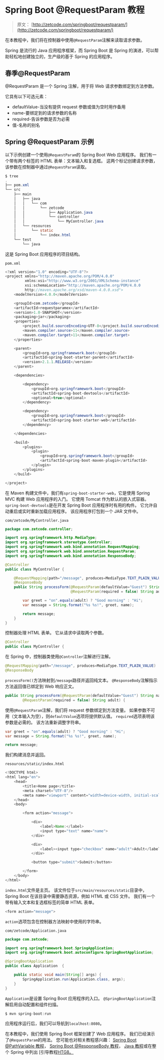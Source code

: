 # Spring Boot @RequestParam 教程

> 原文： [http://zetcode.com/springboot/requestparam/](http://zetcode.com/springboot/requestparam/)

在本教程中，我们将在控制器中使用`@RequestParam`注解来读取请求参数。

Spring 是流行的 Java 应用程序框架，而 Spring Boot 是 Spring 的演进，可以帮助轻松地创建独立的，生产级的基于 Spring 的应用程序。

## 春季@RequestParam

@RequestParam 是一个 Spring 注解，用于将 Web 请求参数绑定到方法参数。

它具有以下可选元素：

*   defaultValue-当没有提供 request 参数或值为空时用作备用
*   name-要绑定到的请求参数的名称
*   required-告诉参数是否为必需
*   值-名称的别名

## Spring @RequestParam 示例

以下示例创建一个使用`@RequestParam`的 Spring Boot Web 应用程序。 我们有一个带有两个标签的 HTML 表单：文本输入和复选框。 这两个标记创建请求参数，该参数在控制器中通过`@RequestParam`读取。

```java
$ tree
.
├── pom.xml
└── src
    ├── main
    │   ├── java
    │   │   └── com
    │   │       └── zetcode
    │   │           ├── Application.java
    │   │           └── controller
    │   │               └── MyController.java
    │   └── resources
    │       └── static
    │           └── index.html
    └── test
        └── java

```

这是 Spring Boot 应用程序的项目结构。

`pom.xml`

```java
<?xml version="1.0" encoding="UTF-8"?>
<project xmlns="http://maven.apache.org/POM/4.0.0"
         xmlns:xsi="http://www.w3.org/2001/XMLSchema-instance"
         xsi:schemaLocation="http://maven.apache.org/POM/4.0.0
         http://maven.apache.org/xsd/maven-4.0.0.xsd">
    <modelVersion>4.0.0</modelVersion>

    <groupId>com.zetcode</groupId>
    <artifactId>requestparamex</artifactId>
    <version>1.0-SNAPSHOT</version>
    <packaging>jar</packaging>
    <properties>
        <project.build.sourceEncoding>UTF-8</project.build.sourceEncoding>
        <maven.compiler.source>11</maven.compiler.source>
        <maven.compiler.target>11</maven.compiler.target>
    </properties>

    <parent>
        <groupId>org.springframework.boot</groupId>
        <artifactId>spring-boot-starter-parent</artifactId>
        <version>2.1.1.RELEASE</version>
    </parent>

    <dependencies>

        <dependency>
            <groupId>org.springframework.boot</groupId>
            <artifactId>spring-boot-devtools</artifactId>
            <optional>true</optional>
        </dependency>

        <dependency>
            <groupId>org.springframework.boot</groupId>
            <artifactId>spring-boot-starter-web</artifactId>
        </dependency>

    </dependencies>

    <build>
        <plugins>
            <plugin>
                <groupId>org.springframework.boot</groupId>
                <artifactId>spring-boot-maven-plugin</artifactId>
            </plugin>
        </plugins>
    </build>

</project>

```

在 Maven 构建文件中，我们有`spring-boot-starter-web`，它是使用 Spring MVC 构建 Web 应用程序的入门。 它使用 Tomcat 作为默认的嵌入式容器。 `spring-boot-devtools`是在开发 Spring Boot 应用程序时有用的构件。 它允许自动重启或实时重新加载应用程序。 该应用程序打包到一个 JAR 文件中。

`com/zetcode/MyController.java`

```java
package com.zetcode.controller;

import org.springframework.http.MediaType;
import org.springframework.stereotype.Controller;
import org.springframework.web.bind.annotation.RequestMapping;
import org.springframework.web.bind.annotation.RequestParam;
import org.springframework.web.bind.annotation.ResponseBody;

@Controller
public class MyController {

    @RequestMapping(path="/message", produces=MediaType.TEXT_PLAIN_VALUE)
    @ResponseBody
    public String processForm(@RequestParam(defaultValue="Guest") String name,
                              @RequestParam(required = false) String adult) {

        var greet = "on".equals(adult) ? "Good morning" : "Hi";
        var message = String.format("%s %s!", greet, name);

        return message;
    }
}

```

控制器处理 HTML 表单。 它从请求中读取两个参数。

```java
@Controller
public class MyController {

```

在 Spring 中，控制器类使用`@Controller`注解进行注解。

```java
@RequestMapping(path="/message", produces=MediaType.TEXT_PLAIN_VALUE)
@ResponseBody

```

`processForm()`方法映射到`/message`路径并返回纯文本。 `@ResponseBody`注解指示方法返回值已绑定到 Web 响应正文。

```java
public String processForm(@RequestParam(defaultValue="Guest") String name,
        @RequestParam(required = false) String adult) {

```

使用`@RequestParam`注解，我们将 request 参数绑定到方法变量。 如果参数不可用（文本输入为空），则`defaultValue`选项将提供默认值。 `required`选项表明该参数是必需的。 该方法重新调整字符串。

```java
var greet = "on".equals(adult) ? "Good morning" : "Hi";
var message = String.format("%s %s!", greet, name);

return message;

```

我们构建消息并返回。

`resources/static/index.html`

```java
<!DOCTYPE html>
<html lang="en">
    <head>
        <title>Home page</title>
        <meta charset="UTF-8"/>
        <meta name="viewport" content="width=device-width, initial-scale=1.0"/>
    </head>
    <body>

        <form action="message">

            <div>
                <label>Name:</label>
                <input type="text" name="name">
            </div>

            <div>
                <label><input type="checkbox" name="adult">Adult</label>
            </div>

            <button type="submit">Submit</button>

        </form>
    </body>
</html>

```

`index.html`文件是主页。 该文件位于`src/main/resources/static`目录中，Spring Boot 在该目录中需要静态资源，例如 HTML 或 CSS 文件。 我们有一个带有输入文本和复选框标签的简单 HTML 表单。

```java
<form action="message">

```

`action`选项包含在控制器方法映射中使用的字符串。

`com/zetcode/Application.java`

```java
package com.zetcode;

import org.springframework.boot.SpringApplication;
import org.springframework.boot.autoconfigure.SpringBootApplication;

@SpringBootApplication
public class Application  {

    public static void main(String[] args) {
        SpringApplication.run(Application.class, args);
    }
}

```

`Application`是设置 Spring Boot 应用程序的入口。 `@SpringBootApplication`注解启用自动配置和组件扫描。

```java
$ mvn spring-boot:run

```

应用程序运行后，我们可以导航到`localhost:8080`。

在本教程中，我们使用 Spring Boot 框架创建了 Web 应用程序。 我们已经演示了`@RequestParam`的用法。 您可能也对相关教程感兴趣： [Spring Boot @PathVariable 教程](/springboot/pathvariable/)， [Spring Boot @ResponseBody 教程](/springboot/responsebody/)， [Java 教程](/lang/java/)或在整个 Spring 中列出 [引导教程[HTG8。](/all/#springboot)